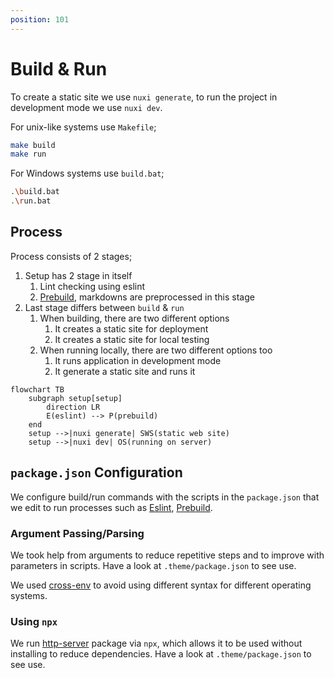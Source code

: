 ```yaml
---
position: 101
---
```


# Build & Run

To create a static site we use `nuxi generate`, to run the project in
development mode we use `nuxi dev`.

For unix-like systems use `Makefile`;

```bash
make build
make run
```

For Windows systems use `build.bat`;

```bash
.\build.bat
.\run.bat
```

## Process

Process consists of 2 stages;

1. Setup has 2 stage in itself
   1. Lint checking using eslint
   1. [Prebuild][], markdowns are preprocessed in this stage
1. Last stage differs between `build` & `run`
   1. When building, there are two different options
      1. It creates a static site for deployment
      1. It creates a static site for local testing
   1. When running locally, there are two different options too
      1. It runs application in development mode
      1. It generate a static site and runs it

```mermaid
flowchart TB
    subgraph setup[setup]
        direction LR
        E(eslint) --> P(prebuild)
    end
    setup -->|nuxi generate| SWS(static web site)
    setup -->|nuxi dev| OS(running on server)
```

## `package.json` Configuration

We configure build/run commands with the scripts in the `package.json` that we
edit to run processes such as [Eslint][], [Prebuild][].

### Argument Passing/Parsing

We took help from arguments to reduce repetitive steps and to improve with
parameters in scripts. Have a look at `.theme/package.json` to see use.

We used [cross-env](https://npmjs.com/package/cross-env) to avoid using
different syntax for different operating systems.

### Using `npx`

We run [http-server][] package via `npx`, which allows it to be used without
installing to reduce dependencies. Have a look at `.theme/package.json` to see
use.

[Eslint]: https://eslint.org/
[Prebuild]: https://github.com/mouseless/prebuild
[http-server]: https://www.npmjs.com/package/http-server
